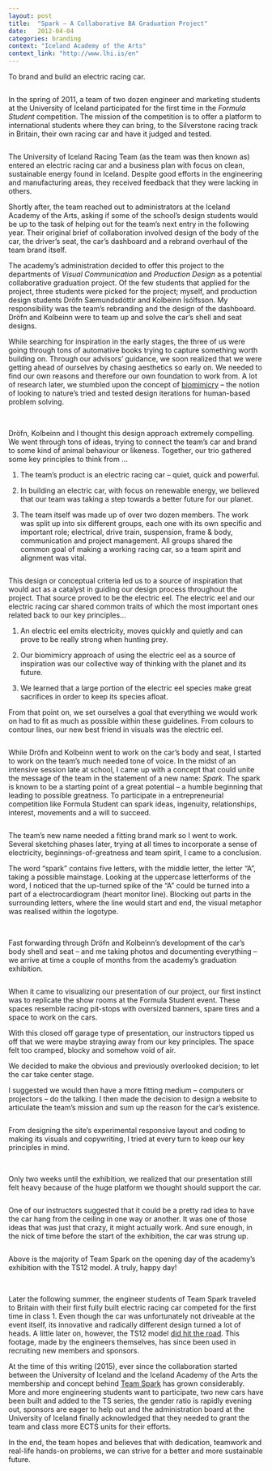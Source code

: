 ```yaml
---
layout: post
title:  "Spark – A Collaborative BA Graduation Project"
date:   2012-04-04
categories: branding
context: "Iceland Academy of the Arts"
context_link: "http://www.lhi.is/en"
---
```


To brand and build an electric racing car.

<img src="https://dl.dropboxusercontent.com/s/llika8zmca7ic69/spark-cover.jpg?dl=0" alt="">

In the spring of 2011, a team of two dozen engineer and marketing students at the University of Iceland participated for the first time in the _Formula Student_ competition. The mission of the competition is to offer a platform to international students where they can bring, to the Silverstone racing track in Britain, their own racing car and have it judged and tested.

<img src="https://dl.dropboxusercontent.com/s/ptu7k1zdx0nl8cr/lastyearwithprice_edit_smaller_1.jpg?dl=0" alt="">

The University of Iceland Racing Team (as the team was then known as) entered an electric racing car and a business plan with focus on clean, sustainable energy found in Iceland. Despite good efforts in the engineering and manufacturing areas, they received feedback that they were lacking in others.

Shortly after, the team reached out to administrators at the Iceland Academy of the Arts, asking if some of the school’s design students would be up to the task of helping out for the team’s next entry in the following year. Their original brief of collaboration involved design of the body of the car, the driver’s seat, the car’s dashboard and a rebrand overhaul of the team brand itself.

The academy’s administration decided to offer this project to the departments of _Visual Communication_ and _Production Design_ as a potential collaborative graduation project. Of the few students that applied for the project, three students were picked for the project; myself, and production design students Dröfn Sæmundsdóttir and Kolbeinn Ísólfsson. My responsibility was the team’s rebranding and the design of the dashboard. Dröfn and Kolbeinn were to team up and solve the car’s shell and seat designs.

While searching for inspiration in the early stages, the three of us were going through tons of automative books trying to capture something worth building on. Through our advisors’ guidance, we soon realized that we were getting ahead of ourselves by chasing aesthetics so early on. We needed to find our own reasons and therefore our own foundation to work from. A lot of research later, we stumbled upon the concept of [biomimicry](https://www.biomimicry.org/) – the notion of looking to nature’s tried and tested design iterations for human-based problem solving.

<img src="https://dl.dropboxusercontent.com/s/e2blv50k5lhih8g/geithafrar_2.jpg?dl=0" alt="">

<img src="https://dl.dropboxusercontent.com/s/y398ob8s1tf08gl/hophegdundyra_doggies.jpg?dl=0" alt="">

<img src="https://dl.dropboxusercontent.com/s/q07hspeeq28qv7t/skotur.jpg?dl=0" alt="">

Dröfn, Kolbeinn and I thought this design approach extremely compelling. We went through tons of ideas, trying to connect the team’s car and brand to some kind of animal behaviour or likeness. Together, our trio gathered some key principles to think from …

1. The team’s product is an electric racing car – quiet, quick and powerful. 

2. In building an electric car, with focus on renewable energy, we believed that our team was taking a step towards a better future for our planet.

3. The team itself was made up of over two dozen members. The work was split up into six different groups, each one with its own specific and important role; electrical, drive train, suspension, frame & body, communication and project management. All groups shared the common goal of making a working racing car, so a team spirit and alignment was vital.

<img src="https://dl.dropboxusercontent.com/s/eemlp22kt94i4og/alar_yfirlit-lores.jpg?dl=0" alt="">

This design or conceptual criteria led us to a source of inspiration that would act as a catalyst in guiding our design process throughout the project. That source proved to be the electric eel. The electric eel and our electric racing car shared common traits of which the most important ones related back to our key principles…

1. An electric eel emits electricity, moves quickly and quietly and can prove to be really strong when hunting prey.

2. Our biomimicry approach of using the electric eel as a source of inspiration was our collective way of thinking with the planet and its future.

3. We learned that a large portion of the electric eel species make great sacrifices in order to keep its species afloat.

From that point on, we set ourselves a goal that everything we would work on had to fit as much as possible within these guidelines. From colours to contour lines, our new best friend in visuals was the electric eel.

<img src="https://dl.dropboxusercontent.com/s/e5getmet7oovu94/wordprocess-lores.jpg?dl=0" alt="">

While Dröfn and Kolbeinn went to work on the car’s body and seat, I started to work on the team’s much needed tone of voice. In the midst of an intensive session late at school, I came up with a concept that could unite the message of the team in the statement of a new name: _Spark_. The spark is known to be a starting point of a great potential – a humble beginning that leading to possible greatness. To participate in a entrepreneurial competition like Formula Student can spark ideas, ingenuity, relationships, interest, movements and a will to succeed.

<img src="https://dl.dropboxusercontent.com/s/2e8g8l4bek7urv8/logo_skissur_1-lores.jpg?dl=0" alt="">

The team’s new name needed a fitting brand mark so I went to work. Several sketching phases later, trying at all times to incorporate a sense of electricity, beginnings-of-greatness and team spirit, I came to a conclusion.

The word “spark” contains five letters, with the middle letter, the letter “A”, taking a possible mainstage. Looking at the uppercase letterforms of the word, I noticed that the up-turned spike of the “A” could be turned into a part of a electrocardiogram (heart monitor line). Blocking out parts in the surrounding letters, where the line would start and end, the visual metaphor was realised within the logotype. 

<img src="https://dl.dropboxusercontent.com/s/nhmznylumm6mxh0/spark_logo_vector-lores-01.jpg?dl=0" alt="">

<img src="https://dl.dropboxusercontent.com/s/gr26zlrip147yyw/litapalettaskissur-lores.jpg?dl=0" alt="">

<img src="https://dl.dropboxusercontent.com/s/hsz6h7wpnhrao9s/process-communication-claymodel2-lores.jpg?dl=0" alt="">

<img src="https://dl.dropboxusercontent.com/s/l1tquyxovsbyfz4/process-communication-shelldraw1-lores.jpg?dl=0" alt="">

<img src="https://dl.dropboxusercontent.com/s/qk5uzxb6lxnc7ls/process-communication-shellpart-lores.jpg?dl=0" alt="">

<img src="https://dl.dropboxusercontent.com/s/o3m65ybq5p15sok/process-communication-shellpart4-lores.jpg?dl=0" alt="">

<img src="https://dl.dropboxusercontent.com/s/b6adcluzj1f7y86/process-communication-shellpart6-lores.jpg?dl=0" alt="">

<img src="https://dl.dropboxusercontent.com/s/ndtfewicd9id74j/maelabord-tomt-lores-1.jpg?dl=0" alt="">

Fast forwarding through Dröfn and Kolbeinn’s development of the car’s body shell and seat – and me taking photos and documenting everything – we arrive at time a couple of months from the academy’s graduation exhibition.

<img src="https://dl.dropboxusercontent.com/s/04fmg9nqu73ta1y/formulastudentshowroom-lores-1.jpg?dl=0" alt="">

When it came to visualizing our presentation of our project, our first instinct was to replicate the show rooms at the Formula Student event. These spaces resemble racing pit-stops with oversized banners, spare tires and a space to work on the cars.

With this closed off garage type of presentation, our instructors tipped us off that we were maybe straying away from our key principles. The space felt too cramped, blocky and somehow void of air.

We decided to make the obvious and previously overlooked decision; to let the car take center stage.

I suggested we would then have a more fitting medium – computers or projectors – do the talking. I then made the decision to design a website to articulate the team’s mission and sum up the reason for the car’s existence.

<img src="https://dl.dropboxusercontent.com/s/epfj2sq22dztl0i/spark_homesplash-lores.jpg?dl=0" alt="">

From designing the site’s experimental responsive layout and coding to making its visuals and copywriting, I tried at every turn to keep our key principles in mind.

<img src="https://dl.dropboxusercontent.com/s/qqityty3ujms79m/cover-about-skissa-lores.jpg?dl=0" alt="">

<img src="https://dl.dropboxusercontent.com/s/2o912sf0ih4ljhx/cover-about-actual_edit-lores.jpg?dl=0" alt="">

<img src="https://dl.dropboxusercontent.com/s/05bcb4ierolpk2a/cover-pm-skissa-lores-1.jpg?dl=0" alt="">

<img src="https://dl.dropboxusercontent.com/s/7wyfmes0mlkku9b/cover-pm-actual_edit-lores.jpg?dl=0" alt="">

Only two weeks until the exhibition, we realized that our presentation still felt heavy because of the huge platform we thought should support the car.

<img src="https://dl.dropboxusercontent.com/s/72tm5fbzgxpezd8/showroom-vorpunonnurhugm-lores.jpg?dl=0" alt="">

One of our instructors suggested that it could be a pretty rad idea to have the car hang from the ceiling in one way or another. It was one of those ideas that was just that crazy, it might actually work. And sure enough, in the nick of time before the start of the exhibition, the car was strung up.

<img src="https://dl.dropboxusercontent.com/s/a6x78klopzoz9iv/hafnarhus-opnunardagur-lores-1.jpg?dl=0" alt="">

Above is the majority of Team Spark on the opening day of the academy’s exhibition with the TS12 model. A truly, happy day!

<img src="https://dl.dropboxusercontent.com/s/73cwm7qd3xl2eof/syningbilltolvur-lores.jpg?dl=0" alt="">

<img src="https://dl.dropboxusercontent.com/s/5z4v833463bqqxp/spark_merkingplotu_1-lores.jpg?dl=0" alt="">

Later the following summer, the engineer students of Team Spark traveled to Britain with their first fully built electric racing car competed for the first time in class 1. Even though the car was unfortunately not driveable at the event itself, its innovative and radically different design turned a lot of heads. A little later on, however, the TS12 model [did hit the road](https://vimeo.com/75756860). This footage, made by the engineers themselves, has since been used in recruiting new members and sponsors.

At the time of this writing (2015), ever since the collaboration started between the University of Iceland and the Iceland Academy of the Arts the membership and concept behind [Team Spark](https://www.facebook.com/TeamSparkEngineering/) has grown considerably. More and more engineering students want to participate, two new cars have been built and added to the TS series, the gender ratio is rapidly evening out, sponsors are eager to help out and the administration board at the University of Iceland finally acknowledged that they needed to grant the team and class more ECTS units for their efforts.

In the end, the team hopes and believes that with dedication, teamwork and real-life hands-on problems, we can strive for a better and more sustainable future.